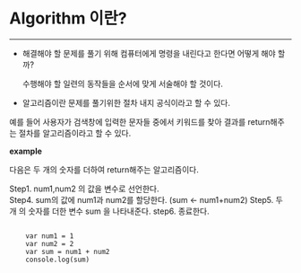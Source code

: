 # Algorithm 이란? 
----------------------------------
+ 해결해야 할 문제를 풀기 위해 컴퓨터에게 명령을 내린다고 한다면 어떻게 해야 할까? 

  수행해야 할 일련의 동작들을 순서에 맞게 서술해야 할 것이다. 

+ 알고리즘이란 문제를 풀기위한 절차 내지 공식이라고 할 수 있다. 


 
예를 들어 사용자가 검색창에 입력한 문자들 중에서 키워드를 찾아 결과를 return해주는 절차를 알고리즘이라고 할 수 있다.  

**example**

다음은 두 개의 숫자를 더하여 return해주는 알고리즘이다. 



Step1. num1,num2 의 값을 변수로 선언한다.  
Step4. sum의 값에 num1과 num2를 할당한다. (sum <- num1+num2)
Step5. 두 개 의 숫자를 더한 변수 sum 을 나타내준다. 
step6. 종료한다.

<pre><code>
	var num1 = 1
    var num2 = 2
    var sum = num1 + num2
    console.log(sum)
   
</code></pre>



    
    


















